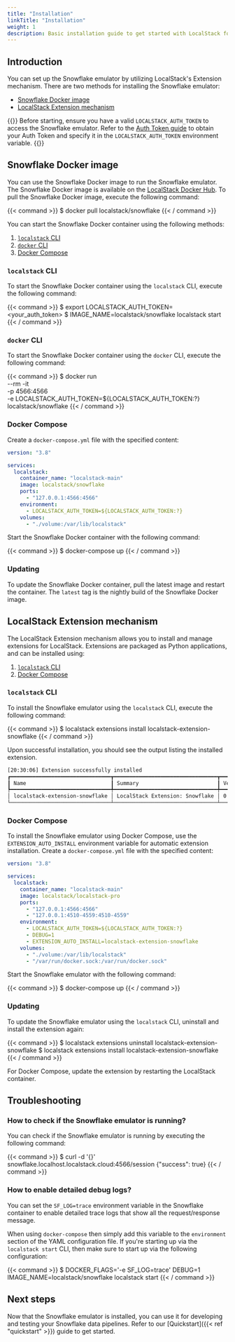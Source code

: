 ```yaml
---
title: "Installation"
linkTitle: "Installation"
weight: 1
description: Basic installation guide to get started with LocalStack for Snowflake
---
```


## Introduction

You can set up the Snowflake emulator by utilizing LocalStack's Extension mechanism. There are two methods for installing the Snowflake emulator:

- [Snowflake Docker image](https://hub.docker.com/r/localstack/snowflake)
- [LocalStack Extension mechanism](https://docs.localstack.cloud/user-guide/extensions/)

{{<alert type="info">}}
Before starting, ensure you have a valid `LOCALSTACK_AUTH_TOKEN` to access the Snowflake emulator. Refer to the [Auth Token guide](https://docs.localstack.cloud/getting-started/auth-token/) to obtain your Auth Token and specify it in the `LOCALSTACK_AUTH_TOKEN` environment variable.
{{</alert>}}

## Snowflake Docker image

You can use the Snowflake Docker image to run the Snowflake emulator. The Snowflake Docker image is available on the [LocalStack Docker Hub](https://hub.docker.com/r/localstack/snowflake). To pull the Snowflake Docker image, execute the following command:

{{< command >}}
$ docker pull localstack/snowflake
{{< / command >}}

You can start the Snowflake Docker container using the following methods:

1. [`localstack` CLI](https://docs.localstack.cloud/getting-started/installation/#localstack-cli)
2. [`docker` CLI](https://docs.docker.com/get-docker/)
2. [Docker Compose](https://docs.docker.com/compose/install/)

### `localstack` CLI

To start the Snowflake Docker container using the `localstack` CLI, execute the following command:

{{< command >}}
$ export LOCALSTACK_AUTH_TOKEN=<your_auth_token>
$ IMAGE_NAME=localstack/snowflake localstack start
{{< / command >}}

### `docker` CLI

To start the Snowflake Docker container using the `docker` CLI, execute the following command:

{{< command >}}
$ docker run \
    --rm -it \
    -p 4566:4566 \
    -e LOCALSTACK_AUTH_TOKEN=${LOCALSTACK_AUTH_TOKEN:?} \
    localstack/snowflake
{{< / command >}}

### Docker Compose

Create a `docker-compose.yml` file with the specified content:

```yaml
version: "3.8"

services:
  localstack:
    container_name: "localstack-main"
    image: localstack/snowflake
    ports:
      - "127.0.0.1:4566:4566"
    environment:
      - LOCALSTACK_AUTH_TOKEN=${LOCALSTACK_AUTH_TOKEN:?}
    volumes:
      - "./volume:/var/lib/localstack"
```

Start the Snowflake Docker container with the following command:

{{< command >}}
$ docker-compose up
{{< / command >}}

### Updating

To update the Snowflake Docker container, pull the latest image and restart the container. The `latest` tag is the nightly build of the Snowflake Docker image.

## LocalStack Extension mechanism

The LocalStack Extension mechanism allows you to install and manage extensions for LocalStack. Extensions are packaged as Python applications, and can be installed using:

1. [`localstack` CLI](https://docs.localstack.cloud/getting-started/installation/#localstack-cli)
2. [Docker Compose](https://docs.docker.com/compose/install/)

### `localstack` CLI

To install the Snowflake emulator using the `localstack` CLI, execute the following command:

{{< command >}}
$ localstack extensions install localstack-extension-snowflake
{{< / command >}}

Upon successful installation, you should see the output listing the installed extension.

```bash 
[20:30:06] Extension successfully installed                                                 extensions.py:86
┏━━━━━━━━━━━━━━━━━━━━━━━━━━━━━━━━┳━━━━━━━━━━━━━━━━━━━━━━━━━━━━━━━━━┳━━━━━━━━━┳━━━━━━━━━━━━┳━━━━━━━━━━━━━┓
┃ Name                           ┃ Summary                         ┃ Version ┃ Author     ┃ Plugin name ┃
┡━━━━━━━━━━━━━━━━━━━━━━━━━━━━━━━━╇━━━━━━━━━━━━━━━━━━━━━━━━━━━━━━━━━╇━━━━━━━━━╇━━━━━━━━━━━━╇━━━━━━━━━━━━━┩
│ localstack-extension-snowflake │ LocalStack Extension: Snowflake │ 0.1.22  │ LocalStack │ snowflake   │
└────────────────────────────────┴─────────────────────────────────┴─────────┴────────────┴─────────────┘
```

### Docker Compose

To install the Snowflake emulator using Docker Compose, use the `EXTENSION_AUTO_INSTALL` environment variable for automatic extension installation. Create a `docker-compose.yml` file with the specified content:

```yaml
version: "3.8"

services:
  localstack:
    container_name: "localstack-main"
    image: localstack/localstack-pro
    ports:
      - "127.0.0.1:4566:4566"
      - "127.0.0.1:4510-4559:4510-4559"
    environment:
      - LOCALSTACK_AUTH_TOKEN=${LOCALSTACK_AUTH_TOKEN:?}
      - DEBUG=1
      - EXTENSION_AUTO_INSTALL=localstack-extension-snowflake
    volumes:
      - "./volume:/var/lib/localstack"
      - "/var/run/docker.sock:/var/run/docker.sock"
```

Start the Snowflake emulator with the following command:

{{< command >}}
$ docker-compose up
{{< / command >}}

### Updating

To update the Snowflake emulator using the `localstack` CLI, uninstall and install the extension again:

{{< command >}}
$ localstack extensions uninstall localstack-extension-snowflake
$ localstack extensions install localstack-extension-snowflake
{{< / command >}}

For Docker Compose, update the extension by restarting the LocalStack container.

## Troubleshooting

### How to check if the Snowflake emulator is running?

You can check if the Snowflake emulator is running by executing the following command:

{{< command >}}
$ curl -d '{}' snowflake.localhost.localstack.cloud:4566/session
{"success": true}
{{< / command >}}

### How to enable detailed debug logs?

You can set the `SF_LOG=trace` environment variable in the Snowflake container to enable detailed trace logs that show all the request/response message.

When using `docker-compose` then simply add this variable to the `environment` section of the YAML configuration file. If you're starting up via the `localstack start` CLI, then make sure to start up via the following configuration: 

{{< command >}}
$ DOCKER_FLAGS='-e SF_LOG=trace' DEBUG=1 IMAGE_NAME=localstack/snowflake localstack start
{{< / command >}}

## Next steps

Now that the Snowflake emulator is installed, you can use it for developing and testing your Snowflake data pipelines. Refer to our [Quickstart]({{< ref "quickstart" >}}) guide to get started.
